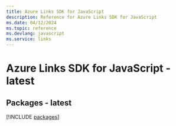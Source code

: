 ```yaml
---
title: Azure Links SDK for JavaScript
description: Reference for Azure Links SDK for JavaScript
ms.date: 04/12/2024
ms.topic: reference
ms.devlang: javascript
ms.service: links
---
```

# Azure Links SDK for JavaScript - latest
## Packages - latest
[!INCLUDE [packages](links-index.md)]